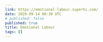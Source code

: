 ```yaml
---
link: https://emotional-labour.superhi.com/
date: 2020-09-14 00:30 UTC
# published: false
published: true
title: Emotional Labour
tags: []
---
```



